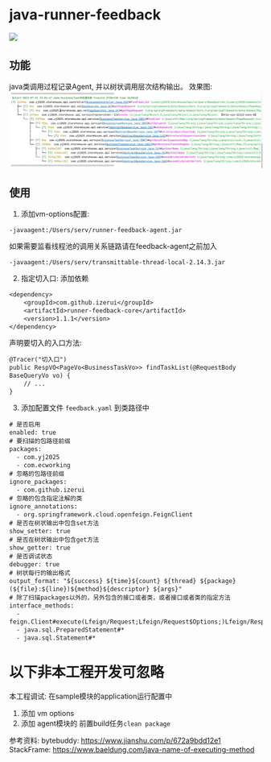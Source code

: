 # java-runner-feedback

[![](https://jitpack.io/v/izerui/java-runner-feedback.svg)](https://jitpack.io/#izerui/java-runner-feedback)

## 功能
java类调用过程记录Agent, 并以树状调用层次结构输出。
效果图:
<img src="https://github.com/izerui/java-runner-feedback/blob/main/demo.jpg?raw=true">

## 使用
1. 添加vm-options配置:
```
-javaagent:/Users/serv/runner-feedback-agent.jar
```

如果需要监看线程池的调用关系链路请在feedback-agent之前加入
```
-javaagent:/Users/serv/transmittable-thread-local-2.14.3.jar
```

2. 指定切入口:
添加依赖
```
<dependency>
    <groupId>com.github.izerui</groupId>
    <artifactId>runner-feedback-core</artifactId>
    <version>1.1.1</version>
</dependency>
```
声明要切入的入口方法:
```
@Tracer("切入口")
public RespVO<PageVo<BusinessTaskVo>> findTaskList(@RequestBody BaseQueryVo vo) {
    // ...
}
```

3. 添加配置文件 `feedback.yaml` 到类路径中
```
# 是否启用
enabled: true
# 要扫描的包路径前缀
packages:
  - com.yj2025
  - com.ecworking
# 忽略的包路径前缀
ignore_packages:
  - com.github.izerui
# 忽略的包含指定注解的类
ignore_annotations:
  - org.springframework.cloud.openfeign.FeignClient
# 是否在树状输出中包含set方法
show_setter: true
# 是否在树状输出中包含get方法
show_getter: true
# 是否调试状态
debugger: true
# 树状每行的输出格式
output_format: "${success} ${time}${count} ${thread} ${package}(${file}:${line})${method}${descriptor} ${args}"
# 除了扫描packages以外的，另外包含的接口或者类，或者接口或者类的指定方法
interface_methods:
  - feign.Client#execute(Lfeign/Request;Lfeign/Request$Options;)Lfeign/Response;
  - java.sql.PreparedStatement#*
  - java.sql.Statement#*
```

以下非本工程开发可忽略
====================
本工程调试:
在sample模块的application运行配置中
1. 添加 vm options
2. 添加 agent模块的 前置build任务`clean package`

参考资料:
bytebuddy:
    https://www.jianshu.com/p/672a9bdd12e1
StackFrame:
    https://www.baeldung.com/java-name-of-executing-method

